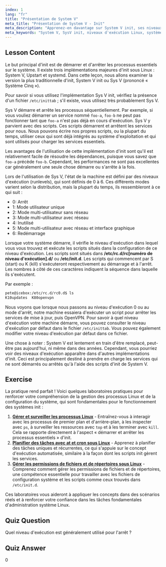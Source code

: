 ```yaml
---
index: 1
lang: "fr"
title: "Présentation de System V"
meta_title: "Présentation de System V - Init"
meta_description: "Apprenez-en davantage sur System V init, ses niveaux d'exécution et la façon dont il gère les processus sous Linux. Comprenez les bases de SysV pour les utilisateurs débutants et intermédiaires."
meta_keywords: "System V, SysV init, niveaux d'exécution Linux, système init, tutoriel Linux, guide du débutant, gestion des processus"
---
```


## Lesson Content

Le but principal d'init est de démarrer et d'arrêter les processus essentiels sur le système. Il existe trois implémentations majeures d'init sous Linux : System V, Upstart et systemd. Dans cette leçon, nous allons examiner la version la plus traditionnelle d'init, System V init ou Sys V (prononcé « Système Cinq »).

Pour savoir si vous utilisez l'implémentation Sys V init, vérifiez la présence d'un fichier `/etc/inittab` ; s'il existe, vous utilisez très probablement Sys V.

Sys V démarre et arrête les processus séquentiellement. Par exemple, si vous vouliez démarrer un service nommé `foo-a`, `foo-b` ne peut pas fonctionner tant que `foo-a` n'est pas déjà en cours d'exécution. Sys V y parvient avec des scripts. Ces scripts démarrent et arrêtent les services pour nous. Nous pouvons écrire nos propres scripts, ou la plupart du temps, utiliser ceux qui sont déjà intégrés au système d'exploitation et qui sont utilisés pour charger les services essentiels.

Les avantages de l'utilisation de cette implémentation d'init sont qu'il est relativement facile de résoudre les dépendances, puisque vous savez que `foo-a` précède `foo-b`. Cependant, les performances ne sont pas excellentes car généralement une seule chose démarre ou s'arrête à la fois.

Lors de l'utilisation de Sys V, l'état de la machine est défini par des niveaux d'exécution (runlevels), qui sont définis de 0 à 6. Ces différents modes varient selon la distribution, mais la plupart du temps, ils ressembleront à ce qui suit :

- 0: Arrêt
- 1: Mode utilisateur unique
- 2: Mode multi-utilisateur sans réseau
- 3: Mode multi-utilisateur avec réseau
- 4: Inutilisé
- 5: Mode multi-utilisateur avec réseau et interface graphique
- 6: Redémarrage

Lorsque votre système démarre, il vérifie le niveau d'exécution dans lequel vous vous trouvez et exécute les scripts situés dans la configuration de ce niveau d'exécution. Les scripts sont situés dans **/etc/rc.d/rc[numéro de niveau d'exécution].d/** ou **/etc/init.d**. Les scripts qui commencent par S (start) ou K (kill) s'exécuteront respectivement au démarrage et à l'arrêt. Les nombres à côté de ces caractères indiquent la séquence dans laquelle ils s'exécutent.

Par exemple :

```bash
pete@icebox:/etc/rc.d/rc0.d$ ls
K10updates  K80openvpn
```

Nous voyons que lorsque nous passons au niveau d'exécution 0 ou au mode d'arrêt, notre machine essaiera d'exécuter un script pour arrêter les services de mise à jour, puis OpenVPN. Pour savoir à quel niveau d'exécution votre machine démarre, vous pouvez consulter le niveau d'exécution par défaut dans le fichier `/etc/inittab`. Vous pouvez également modifier votre niveau d'exécution par défaut dans ce fichier.

Une chose à noter : System V est lentement en train d'être remplacé, peut-être pas aujourd'hui, ni même dans des années. Cependant, vous pourriez voir des niveaux d'exécution apparaître dans d'autres implémentations d'init. Ceci est principalement destiné à prendre en charge les services qui ne sont démarrés ou arrêtés qu'à l'aide des scripts d'init de System V.

## Exercise

La pratique rend parfait ! Voici quelques laboratoires pratiques pour renforcer votre compréhension de la gestion des processus Linux et de la configuration du système, qui sont fondamentales pour le fonctionnement des systèmes init :

1. **[Gérer et surveiller les processus Linux](https://labex.io/fr/labs/comptia-manage-and-monitor-linux-processes-590864)** - Entraînez-vous à interagir avec les processus de premier plan et d'arrière-plan, à les inspecter avec `ps`, à surveiller les ressources avec `top` et à les terminer avec `kill`. Cela se rapporte directement à l'aspect « démarrer et arrêter les processus essentiels » d'init.
2. **[Planifier des tâches avec at et cron sous Linux](https://labex.io/fr/labs/comptia-schedule-tasks-with-at-and-cron-in-linux-590870)** - Apprenez à planifier des tâches uniques et récurrentes, ce qui s'appuie sur le concept d'exécution automatisée, similaire à la façon dont les scripts init gèrent les services.
3. **[Gérer les permissions de fichiers et de répertoires sous Linux](https://labex.io/fr/labs/comptia-manage-file-and-directory-permissions-in-linux-590844)** - Comprenez comment gérer les permissions de fichiers et de répertoires, une compétence essentielle pour travailler avec les fichiers de configuration système et les scripts comme ceux trouvés dans `/etc/init.d`.

Ces laboratoires vous aideront à appliquer les concepts dans des scénarios réels et à renforcer votre confiance dans les tâches fondamentales d'administration système Linux.

## Quiz Question

Quel niveau d'exécution est généralement utilisé pour l'arrêt ?

## Quiz Answer

0
